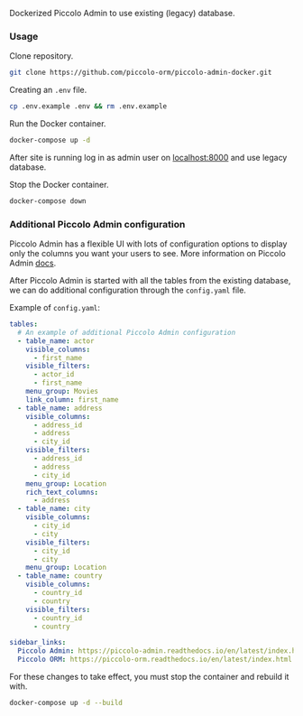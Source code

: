 Dockerized Piccolo Admin to use existing (legacy) database.

### Usage

Clone repository.

```bash
git clone https://github.com/piccolo-orm/piccolo-admin-docker.git
```

Creating an `.env` file.

```bash
cp .env.example .env && rm .env.example
```

Run the Docker container.

```bash
docker-compose up -d
```

After site is running log in as admin user on [localhost:8000](http://localhost:8000) and use legacy database.

Stop the Docker container.

```bash
docker-compose down
```

### Additional Piccolo Admin configuration

Piccolo Admin has a flexible UI with lots of configuration options to display only the columns you want your users to see. More information on Piccolo Admin [docs](https://piccolo-admin.readthedocs.io/en/latest/index.html).

After Piccolo Admin is started with all the tables from the existing database, we can do additional configuration through the `config.yaml` file. 

Example of `config.yaml`:

```yaml
tables:
  # An example of additional Piccolo Admin configuration
  - table_name: actor
    visible_columns:
      - first_name
    visible_filters:
      - actor_id
      - first_name
    menu_group: Movies
    link_column: first_name
  - table_name: address
    visible_columns:
      - address_id
      - address
      - city_id
    visible_filters:
      - address_id
      - address
      - city_id
    menu_group: Location
    rich_text_columns: 
      - address
  - table_name: city
    visible_columns:
      - city_id
      - city
    visible_filters:
      - city_id
      - city
    menu_group: Location
  - table_name: country
    visible_columns:
      - country_id
      - country
    visible_filters:
      - country_id
      - country

sidebar_links:
  Piccolo Admin: https://piccolo-admin.readthedocs.io/en/latest/index.html
  Piccolo ORM: https://piccolo-orm.readthedocs.io/en/latest/index.html
```

For these changes to take effect, you must stop the container and rebuild it with.

```bash
docker-compose up -d --build
```
